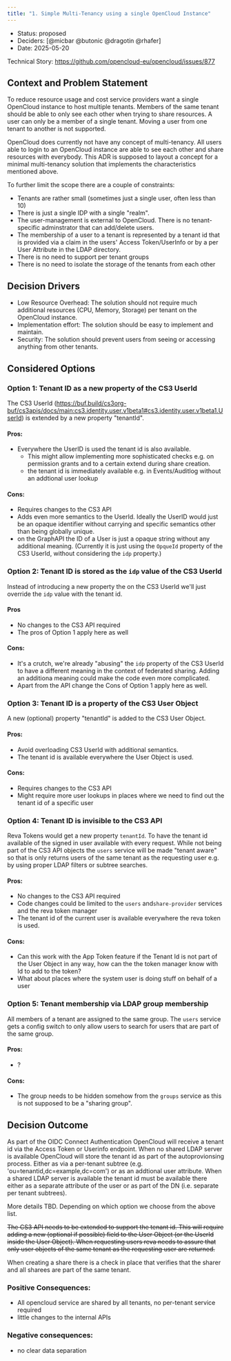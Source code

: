 ```yaml
---
title: "1. Simple Multi-Tenancy using a single OpenCloud Instance"
---
```


* Status: proposed
* Deciders: [@micbar @butonic @dragotin @rhafer]
* Date: 2025-05-20

Technical Story: https://github.com/opencloud-eu/opencloud/issues/877

## Context and Problem Statement

To reduce resource usage and cost service providers want a single OpenCloud
instance to host multiple tenants. Members of the same tenant should be able to
only see each other when trying to share resources. A user can only be a member
of a single tenant. Moving a user from one tenant to another is not supported.

OpenCloud does currently not have any concept of multi-tenancy. All users able to
login to an OpenCloud instance are able to see each other and share resources with
everybody. This ADR is supposed to layout a concept for a minimal multi-tenancy
solution that implements the characteristics mentioned above.

To further limit the scope there are a couple of constraints:

- Tenants are rather small (sometimes just a single user, often less than 10)
- There is just a single IDP with a single "realm".
- The user-management is external to OpenCloud. There is no tenant-specific adminstrator
  that can add/delete users.
- The membership of a user to a tenant is represented by a tenant id
  that is provided via a claim in the users' Access Token/UserInfo or by a per User
  Attribute in the LDAP directory.
- There is no need to support per tenant groups
- There is no need to isolate the storage of the tenants from each other

## Decision Drivers

* Low Resource Overhead: The solution should not require much additional
  resources (CPU, Memory, Storage) per tenant on the OpenCloud instance.
* Implementation effort: The solution should be easy to implement and maintain.
* Security: The solution should prevent users from seeing or accessing anything
  from other tenants.


## Considered Options

### Option 1: Tenant ID as a new property of the CS3 UserId

The CS3 UserId (https://buf.build/cs3org-buf/cs3apis/docs/main:cs3.identity.user.v1beta1#cs3.identity.user.v1beta1.UserId)
is extended by a new property "tenantId".

#### Pros:

* Everywhere the UserID is used the tenant id is also available.
  * This might allow implementing more sophisticated checks e.g. on permission
    grants and to a certain extend during share creation.
  * the tenant id is immediately available e.g. in Events/Auditlog without an addtional
    user lookup

#### Cons:

* Requires changes to the CS3 API
* Adds even more semantics to the UserId. Ideally the UserID would just be an
  opaque identifier without carrying and specific semantics other than being
  globally unique.
* on the GraphAPI the ID of a User is just a opaque string without any additional
  meaning. (Currently it is just using the `OpqueId` property of the CS3 UserId,
  without considering the `idp` property.)

### Option 2: Tenant ID is stored as the `idp` value of the CS3 UserId

Instead of introducing a new property the on the CS3 UserId we'll just override
the `idp` value with the tenant id.

#### Pros

* No changes to the CS3 API required
* The pros of Option 1 apply here as well

#### Cons:

* It's a crutch, we're already "abusing" the `idp` property of the CS3 UserId
  to have a different meaning in the context of federated sharing. Adding an
  additiona meaning could make the code even more complicated.
* Apart from the API change the Cons of Option 1 apply here as well.

### Option 3: Tenant ID is a property of the CS3 User Object

A new (optional) property "tenantId" is added to the CS3 User Object.

#### Pros:

* Avoid overloading CS3 UserId with additional semantics.
* The tenant id is available everywhere the User Object is used.

#### Cons:

* Requires changes to the CS3 API
* Might require more user lookups in places where we need to find out the
  tenant id of a specific user

### Option 4: Tenant ID is invisible to the CS3 API

Reva Tokens would get a new property `tenantId`. To have the tenant id available
of the signed in user available with every request.
While not being part of the CS3 API objects the `users` service will be made "tenant aware"
so that is only returns users of the same tenant as the requesting user e.g. by using
proper LDAP filters or subtree searches.

#### Pros:

* No changes to the CS3 API required
* Code changes could be limited to the `users` and`share-provider` services and the reva token manager
* The tenant id of the current user is available everywhere the reva token is used.

#### Cons:

* Can this work with the App Token feature if the Tenant Id is not part of the User Object in
  any way, how can the the token manager know with Id to add to the token?
* What about places where the system user is doing stuff on behalf of a user

### Option 5: Tenant membership via LDAP group membership

All members of a tenant are assigned to the same group. The `users` service gets a config
switch to only allow users to search for users that are part of the same group.

#### Pros:

* ?

#### Cons:

* The group needs to be hidden somehow from the `groups` service as this is not supposed to be a
  "sharing group".

## Decision Outcome

As part of the OIDC Connect Authentication OpenCloud will receive a tenant id via the
Access Token or Userinfo endpoint. When no shared LDAP server is available
OpenCloud will store the tenant id as part of the autoprovionsing process.
Either as via a per-tenant subtree (e.g. 'ou=tenantid,dc=example,dc=com') or as
an addtional user attribute. When a shared LDAP server is available the tenant
id must be available there either as a separate attribute of the user or as
part of the DN (i.e. separate per tenant subtrees).

More details TBD. Depending on which option we choose from the above list.

~~The CS3 API needs to be extended to support the tenant id. This will require adding a new
(optional if possible) field to the User Object (or the UserId inside the User Object). When requesting
users reva needs to assure that only user objects of the same tenant as the requesting user are
returned.~~

When creating a share there is a check in place that verifies that the sharer
and all sharees are part of the same tenant.


### Positive Consequences:

* All opencloud service are shared by all tenants, no per-tenant service required
* little changes to the internal APIs

### Negative consequences:

* no clear data separation

